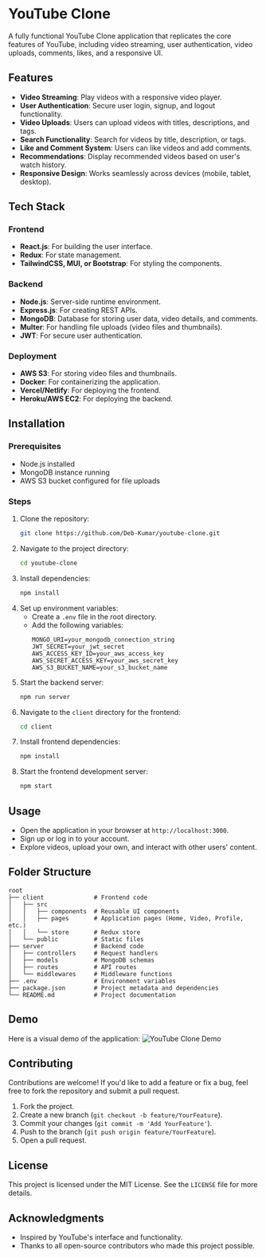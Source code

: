 # YouTube Clone

A fully functional YouTube Clone application that replicates the core features of YouTube, including video streaming, user authentication, video uploads, comments, likes, and a responsive UI.

## Features

- **Video Streaming**: Play videos with a responsive video player.
- **User Authentication**: Secure user login, signup, and logout functionality.
- **Video Uploads**: Users can upload videos with titles, descriptions, and tags.
- **Search Functionality**: Search for videos by title, description, or tags.
- **Like and Comment System**: Users can like videos and add comments.
- **Recommendations**: Display recommended videos based on user's watch history.
- **Responsive Design**: Works seamlessly across devices (mobile, tablet, desktop).

## Tech Stack

### Frontend
- **React.js**: For building the user interface.
- **Redux**: For state management.
- **TailwindCSS, MUI, or Bootstrap**: For styling the components.

### Backend
- **Node.js**: Server-side runtime environment.
- **Express.js**: For creating REST APIs.
- **MongoDB**: Database for storing user data, video details, and comments.
- **Multer**: For handling file uploads (video files and thumbnails).
- **JWT**: For secure user authentication.

### Deployment
- **AWS S3**: For storing video files and thumbnails.
- **Docker**: For containerizing the application.
- **Vercel/Netlify**: For deploying the frontend.
- **Heroku/AWS EC2**: For deploying the backend.

## Installation

### Prerequisites
- Node.js installed
- MongoDB instance running
- AWS S3 bucket configured for file uploads

### Steps
1. Clone the repository:
   ```bash
   git clone https://github.com/Deb-Kumar/youtube-clone.git
   ```
2. Navigate to the project directory:
   ```bash
   cd youtube-clone
   ```
3. Install dependencies:
   ```bash
   npm install
   ```
4. Set up environment variables:
   - Create a `.env` file in the root directory.
   - Add the following variables:
     ```env
     MONGO_URI=your_mongodb_connection_string
     JWT_SECRET=your_jwt_secret
     AWS_ACCESS_KEY_ID=your_aws_access_key
     AWS_SECRET_ACCESS_KEY=your_aws_secret_key
     AWS_S3_BUCKET_NAME=your_s3_bucket_name
     ```
5. Start the backend server:
   ```bash
   npm run server
   ```
6. Navigate to the `client` directory for the frontend:
   ```bash
   cd client
   ```
7. Install frontend dependencies:
   ```bash
   npm install
   ```
8. Start the frontend development server:
   ```bash
   npm start
   ```

## Usage

- Open the application in your browser at `http://localhost:3000`.
- Sign up or log in to your account.
- Explore videos, upload your own, and interact with other users' content.

## Folder Structure

```
root
├── client              # Frontend code
│   ├── src
│   │   ├── components  # Reusable UI components
│   │   ├── pages       # Application pages (Home, Video, Profile, etc.)
│   │   └── store       # Redux store
│   └── public          # Static files
├── server              # Backend code
│   ├── controllers     # Request handlers
│   ├── models          # MongoDB schemas
│   ├── routes          # API routes
│   └── middlewares     # Middleware functions
├── .env                # Environment variables
├── package.json        # Project metadata and dependencies
└── README.md           # Project documentation
```

## Demo

Here is a visual demo of the application:
![YouTube Clone Demo](assets/demo-image.png "YouTube Clone Demo")


## Contributing

Contributions are welcome! If you'd like to add a feature or fix a bug, feel free to fork the repository and submit a pull request.

1. Fork the project.
2. Create a new branch (`git checkout -b feature/YourFeature`).
3. Commit your changes (`git commit -m 'Add YourFeature'`).
4. Push to the branch (`git push origin feature/YourFeature`).
5. Open a pull request.

## License

This project is licensed under the MIT License. See the `LICENSE` file for more details.

## Acknowledgments

- Inspired by YouTube's interface and functionality.
- Thanks to all open-source contributors who made this project possible.

